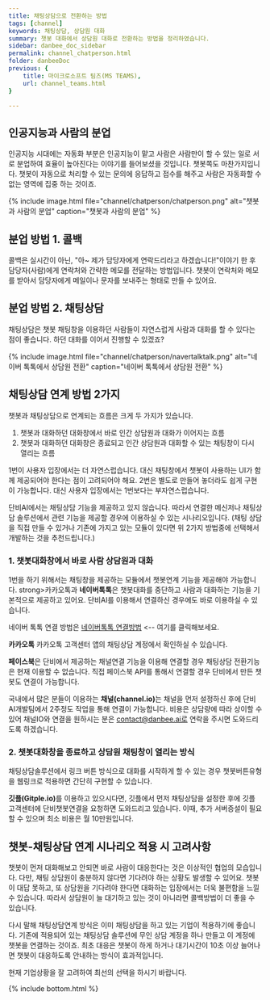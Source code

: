 ```yaml
---
title: 채팅상담으로 전환하는 방법
tags: [channel]
keywords: 채팅상담, 상담원 대화
summary: 챗봇 대화에서 상담원 대화로 전환하는 방법을 정리하였습니다.
sidebar: danbee_doc_sidebar
permalink: channel_chatperson.html
folder: danbeeDoc
previous: {
    title: 마이크로소프트 팀즈(MS TEAMS),
    url: channel_teams.html
}

---
```

## 인공지능과 사람의 분업
인공지능 시대에는 자동화 부분은 인공지능이 맡고 사람은 사람만이 할 수 있는 일로 서로 분업하여 효율이 높아진다는 이야기를 들어보셨을 것입니다. 챗봇쪽도 마찬가지입니다. 챗봇이 자동으로 처리할 수 있는 문의에 응답하고 접수를 해주고 사람은 자동화할 수 없는 영역에 집중 하는 것이죠.


 {% include image.html file="channel/chatperson/chatperson.png" alt="챗봇과 사람의 분업" caption="챗봇과 사람의 분업" %}

## 분업 방법 1. 콜백
콜백은 실시간이 아닌, "아~ 제가 담당자에게 연락드리라고 하겠습니다!"이야기 한 후 담당자(사람)에게 연락처와 간략한 메모를 전달하는 방법입니다. 챗봇이 연락처와 메모를 받아서 담당자에게 메일이나 문자를 보내주는 형태로 만들 수 있어요.

## 분업 방법 2. 채팅상담

채팅상담은 챗봇 채팅창을 이용하던 사람들이 자연스럽게 사람과 대화를 할 수 있다는 점이 좋습니다. 하던 대화를 이어서 진행할 수 있겠죠?

 {% include image.html file="channel/chatperson/navertalktalk.png" alt="네이버 톡톡에서 상담원 전환" caption="네이버 톡톡에서 상담원 전환" %}

## 채팅상담 연계 방법 2가지
챗봇과 채팅상담으로 연계되는 흐름은 크게 두 가지가 있습니다. 
1) 챗봇과 대화하던 대화창에서 바로 인간 상담원과 대화가 이어지는 흐름
2) 챗봇과 대화하던 대화창은 종료되고 인간 상담원과 대화할 수 있는 채팅창이 다시 열리는 흐름

1번이 사용자 입장에서는 더 자연스럽습니다. 대신 채팅창에서 챗봇이 사용하는 UI가 함께 제공되어야 한다는 점이 고려되어야 해요.
2번은 별도로 만들어 놓더라도 쉽게 구현이 가능합니다. 대신 사용자 입장에서는 1번보다는 부자연스럽습니다.

단비AI에서는 채팅상담 기능을 제공하고 있지 않습니다. 따라서 연결한 메신저나 채팅상담 솔루션에서 관련 기능을 제공할 경우에 이용하실 수 있는 시나리오입니다. (채팅 상담을 직접 만들 수 있거나 기존에 가지고 있는 모듈이 있다면 위 2가지 방법중에 선택해서 개발하는 것을 추천드립니다.)

### 1. 챗봇대화창에서 바로 사람 상담원과 대화
1번을 하기 위해서는 채팅창을 제공하는 모듈에서 챗봇연계 기능을 제공해야 가능합니다. strong>카카오톡</strong>과 <strong>네이버톡톡</strong>은 챗봇대화를 중단하고 사람과 대화하는 기능을 기본적으로 제공하고 있어요. 단비AI를 이용해서 연결하신 경우에도 바로 이용하실 수 있습니다. 

네이버 톡톡 연결 방법은 [네이버톡톡 연결방법](channel_navertalk.html#네이버톡톡-상담원-연결하기) <-- 여기를 클릭해보세요.

<strong>카카오톡</strong> 카카오톡 고객센터 앱의 채팅상담 계정에서 확인하실 수 있습니다.

<strong>페이스북</strong>은 단비에서 제공하는 채널연결 기능을 이용해 연결할 경우 채팅상담 전환기능은 현재 이용할 수 없습니다. 
직접 페이스북 API를 통해서 연결할 경우 단비에서 만든 챗봇도 연결이 가능합니다.

국내에서 많은 분들이 이용하는 <strong>채널(channel.io)</strong>는 채널을 먼저 설정하신 후에 단비AI개발팀에서 2주정도 작업을 통해 연결이 가능합니다. 비용은 상담량에 따라 상이할 수 있어 채널IO와 연결을 원하시는 분은 contact@danbee.ai로 연락을 주시면 도와드리도록 하겠습니다.

### 2. 챗봇대화창을 종료하고 상담원 채팅창이 열리는 방식
채팅상담솔루션에서 링크 버튼 방식으로 대화를 시작하게 할 수 있는 경우 챗봇버튼유형을 웹링크로 적용하면 간단히 구현할 수 있습니다.

<strong>깃플(Gitple.io)</strong>를 이용하고 있으시다면, 깃플에서 먼저 채팅상담을 설정한 후에 깃플 고객센터에 단비챗봇연결을 요청하면 도와드리고 있습니다. 이때, 추가 서버증설이 필요할 수 있으며 최소 비용은 월 10만원입니다.


## 챗봇-채팅상담 연계 시나리오 적용 시 고려사항
챗봇이 먼저 대화해보고 안되면 바로 사람이 대응한다는 것은 이상적인 협업의 모습입니다.
다만, 채팅 상담원이 충분하지 않다면 기다려야 하는 상황도 발생할 수 있어요. 챗봇이 대답 못하고, 또 상담원을 기다려야 한다면 대화하는 입장에서는 더욱 불편함을 느낄 수 있습니다. 따라서 상담원이 늘 대기하고 있는 것이 아니라면 콜백방법이 더 좋을 수 있습니다. 

다시 말해 채팅상담연계 방식은 이미 채팅상담을 하고 있는 기업이 적용하기에 좋습니다. 기존에 적용되어 있는 채팅상담 솔루션에 무인 상담 계정을 하나 만들고 이 계정에 챗봇을 연결하는 것이죠. 최초 대응은 챗봇이 하게 하거나 대기시간이 10초 이상 늘어나면 챗봇이 대응하도록 안내하는 방식이 효과적입니다. 

현재 기업상황을 잘 고려하여 최선의 선택을 하시기 바랍니다.


{% include bottom.html %}
